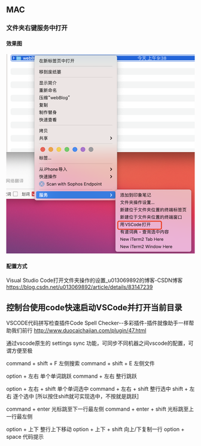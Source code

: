 ## MAC

### 文件夹右键服务中打开
#### 效果图
![](2021-05-14-09-44-42.png)
#### 配置方式
Visual Studio Code打开文件夹操作的设置_u013069892的博客-CSDN博客
https://blog.csdn.net/u013069892/article/details/83147239

## 控制台使用code快速启动VSCode并打开当前目录

VSCODE代码拼写检查插件Code Spell Checker--多彩插件-插件就像助手一样帮助我们前行
http://www.duocaichajian.com/plugin/47.html

通过vscode原生的 settings sync 功能，可同步不同机器之间vscode的配置，可谓方便至极



command + shift + F     左侧搜索
command + shift + E     左侧文件

option + 左右            单个单词跳跃
command + 左右           整行跳跃

option + 左右 + shift    单个单词选中
command + 左右 + shift   整行选中
shift + 左右             逐个选中
[所以按住shift就可实现选中，不按就是跳跃]

command + enter         光标跳至下一行最左侧
command + enter + shift 光标跳至上一行最左侧

option + 上下            整行上下移动
option + 上下 + shift    向上/下复制一行
option + space          代码提示

